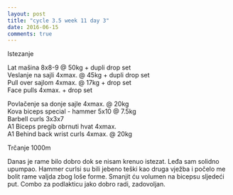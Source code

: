 ```yaml
---
layout: post
title: "cycle 3.5 week 11 day 3"
date: 2016-06-15
comments: true
---
```


Istezanje

Lat mašina 8x8-9 @ 50kg + dupli drop set     
Veslanje na sajli 4xmax. @ 45kg + dupli drop set     
Pull over sajlom 4xmax. @ 17kg + drop set    
Face pulls 4xmax. + drop set           

Povlačenje sa donje sajle 4xmax. @ 20kg  
Kova biceps special - hammer 5x10 @ 7.5kg  
Barbell curls 3x3x7  
A1 Biceps pregib obrnuti hvat 4xmax.   
A1 Behind back wrist curls 4xmax. @ 20kg      

Trčanje 1000m

Danas je rame bilo dobro dok se nisam krenuo istezat. Leđa sam solidno upumpao. Hammer curlsi su bili jebeno teški kao druga vježba i počelo me bolit rame valjda zbog loše forme. Smanjit ću volumen na bicepsu sljedeći put. Combo za podlakticu jako dobro radi, zadovoljan.
